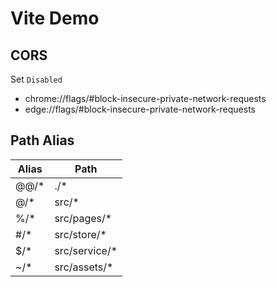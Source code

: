 # Vite Demo

## CORS

Set `Disabled`

- chrome://flags/#block-insecure-private-network-requests
- edge://flags/#block-insecure-private-network-requests

## Path Alias

| Alias | Path           |
| ----- | -------------- |
| @@/\* | ./\*           |
| @/\*  | src/\*         |
| %/\*  | src/pages/\*   |
| #/\*  | src/store/\*   |
| $/\*  | src/service/\* |
| ~/\*  | src/assets/\*  |
